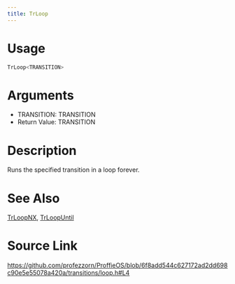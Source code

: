 ```yaml
---
title: TrLoop
---
```


# Usage
```cpp
TrLoop<TRANSITION>
```

# Arguments
 * TRANSITION: TRANSITION
 * Return Value: TRANSITION

# Description
Runs the specified transition in a loop forever.

# See Also
[TrLoopNX](/config/transitions/TrLoopNX.html), [TrLoopUntil](/config/transitions/TrLoopUntil.html)

# Source Link
https://github.com/profezzorn/ProffieOS/blob/6f8add544c627172ad2dd698c90e5e55078a420a/transitions/loop.h#L4
